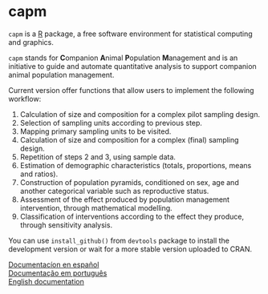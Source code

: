 capm
====

`capm` is a [R](http://www.r-project.org/) package, a free software environment for statistical computing and graphics. 


`capm` stands for **C**ompanion **A**nimal **P**opulation **M**anagement and is an initiative to guide and automate quantitative analysis to support companion animal population management.

Current version offer functions that allow users to implement the following workflow:

1. Calculation of size and composition for a complex pilot sampling design.
2. Selection of sampling units according to previous step.
3. Mapping primary sampling units to be visited.
4. Calculation of size and composition for a complex (final) sampling design.
5. Repetition of steps 2 and 3, using sample data.
6. Estimation of demographic characteristics (totals, proportions, means and ratios).
7. Construction of population pyramids, conditioned on sex, age and another categorical variable such as reproductive status.
8. Assessment of the effect produced by population management intervention, through mathematical modelling.
9. Classification of interventions according to the effect they produce, through sensitivity analysis.

You can use `install_github()` from `devtools` package to install the development version or wait for a more stable version uploaded to CRAN.

[Documentacíon en español](https://github.com/oswaldosantos/capm/wiki/1-ESPA%C3%91OL)  
[Documentação em português](https://github.com/oswaldosantos/capm/wiki/2-PORTUGU%C3%8AS)  
[English documentation](https://github.com/oswaldosantos/capm/wiki/3-ENGLISH) 
